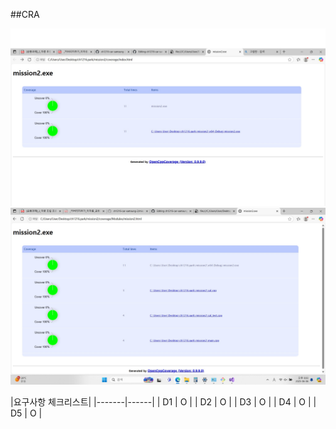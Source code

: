 ##CRA

![coverage2](./coverage_main.jpg)
![coverage](./coverage.jpg)

|요구사항 체크리스트|
|-------|------|
|   D1  |  O   |
|   D2  |  O   |
|   D3  |  O   |
|   D4  |  O   |
|   D5  |  O   |

